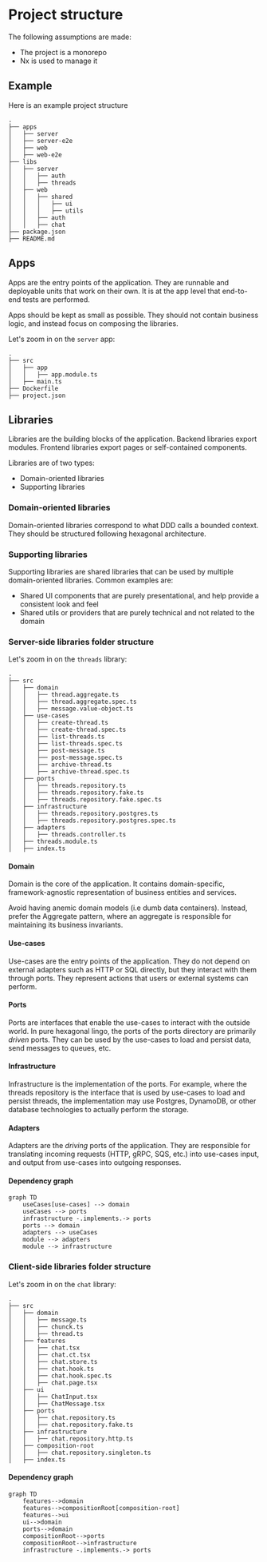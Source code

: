 # Project structure

The following assumptions are made:
- The project is a monorepo
- Nx is used to manage it

## Example

Here is an example project structure

```
.
├── apps
│   ├── server
│   ├── server-e2e
│   ├── web
│   ├── web-e2e
├── libs
│   ├── server
│   │   ├── auth
│   │   ├── threads
│   ├── web
│   │   ├── shared
│   │   │   ├── ui
│   │   │   ├── utils
│   │   ├── auth
│   │   ├── chat
├── package.json
├── README.md
```

## Apps

Apps are the entry points of the application. They are runnable and deployable units that work
on their own. It is at the app level that end-to-end tests are performed.

Apps should be kept as small as possible. They should not contain business logic, and instead focus
on composing the libraries.

Let's zoom in on the `server` app:

```
.
├── src
│   ├── app
│   │   ├── app.module.ts
│   ├── main.ts
├── Dockerfile
├── project.json
```

## Libraries

Libraries are the building blocks of the application. Backend libraries export modules. 
Frontend libraries export pages or self-contained components.

Libraries are of two types:
- Domain-oriented libraries
- Supporting libraries

### Domain-oriented libraries

Domain-oriented libraries correspond to what DDD calls a bounded context. They should be
structured following hexagonal architecture.

### Supporting libraries

Supporting libraries are shared libraries that can be used by multiple domain-oriented libraries.
Common examples are:
- Shared UI components that are purely presentational, and help provide a consistent look and feel
- Shared utils or providers that are purely technical and not related to the domain

### Server-side libraries folder structure

Let's zoom in on the `threads` library:

```
.
├── src
│   ├── domain
│   │   ├── thread.aggregate.ts
│   │   ├── thread.aggregate.spec.ts
│   │   ├── message.value-object.ts
│   ├── use-cases
│   │   ├── create-thread.ts
│   │   ├── create-thread.spec.ts
│   │   ├── list-threads.ts
│   │   ├── list-threads.spec.ts
│   │   ├── post-message.ts
│   │   ├── post-message.spec.ts
│   │   ├── archive-thread.ts
│   │   ├── archive-thread.spec.ts
│   ├── ports
│   │   ├── threads.repository.ts
│   │   ├── threads.repository.fake.ts
│   │   ├── threads.repository.fake.spec.ts
│   ├── infrastructure
│   │   ├── threads.repository.postgres.ts
│   │   ├── threads.repository.postgres.spec.ts
│   ├── adapters
│   │   ├── threads.controller.ts
│   ├── threads.module.ts
│   ├── index.ts
```

#### Domain
Domain is the core of the application. It contains domain-specific, framework-agnostic representation
of business entities and services.

Avoid having anemic domain models (i.e dumb data containers). Instead, prefer the Aggregate pattern, where an
aggregate is responsible for maintaining its business invariants.

#### Use-cases
Use-cases are the entry points of the application. They do not depend on external adapters such as HTTP or SQL directly,
but they interact with them through ports. They represent actions that users or external systems can perform.

#### Ports
Ports are interfaces that enable the use-cases to interact with the outside world. In pure hexagonal lingo, the ports of the
ports directory are primarily _driven_ ports. They can be used by the use-cases to load and persist data, send messages to
queues, etc.

#### Infrastructure
Infrastructure is the implementation of the ports. For example, where the threads repository is the interface that is used
by use-cases to load and persist threads, the implementation may use Postgres, DynamoDB, or other database technologies
to actually perform the storage.

#### Adapters
Adapters are the _driving_ ports of the application. They are responsible for translating incoming requests (HTTP, gRPC, 
SQS, etc.) into use-cases input, and output from use-cases into outgoing responses.

#### Dependency graph

```mermaid
graph TD
    useCases[use-cases] --> domain
    useCases --> ports
    infrastructure -.implements.-> ports
    ports --> domain
    adapters --> useCases
    module --> adapters
    module --> infrastructure
```

### Client-side libraries folder structure

Let's zoom in on the `chat` library:

```
.
├── src
│   ├── domain
│   │   ├── message.ts
│   │   ├── chunck.ts
│   │   ├── thread.ts
│   ├── features
│   │   ├── chat.tsx
│   │   ├── chat.ct.tsx
│   │   ├── chat.store.ts
│   │   ├── chat.hook.ts
│   │   ├── chat.hook.spec.ts
│   │   ├── chat.page.tsx
│   ├── ui
│   │   ├── ChatInput.tsx
│   │   ├── ChatMessage.tsx
│   ├── ports
│   │   ├── chat.repository.ts
│   │   ├── chat.repository.fake.ts
│   ├── infrastructure
│   │   ├── chat.repository.http.ts
│   ├── composition-root
│   │   ├── chat.repository.singleton.ts
│   ├── index.ts
```

#### Dependency graph

```mermaid
graph TD
    features-->domain
    features-->compositionRoot[composition-root]
    features-->ui
    ui-->domain
    ports-->domain
    compositionRoot-->ports
    compositionRoot-->infrastructure
    infrastructure -.implements.-> ports
```
